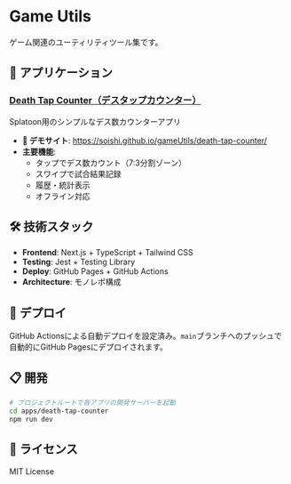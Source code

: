 # Game Utils

ゲーム関連のユーティリティツール集です。

## 📱 アプリケーション

### [Death Tap Counter（デスタップカウンター）](./apps/death-tap-counter/)

Splatoon用のシンプルなデス数カウンターアプリ

- **🚀 デモサイト**: https://soishi.github.io/gameUtils/death-tap-counter/
- **主要機能**:
  - タップでデス数カウント（7:3分割ゾーン）
  - スワイプで試合結果記録
  - 履歴・統計表示
  - オフライン対応

## 🛠️ 技術スタック

- **Frontend**: Next.js + TypeScript + Tailwind CSS
- **Testing**: Jest + Testing Library
- **Deploy**: GitHub Pages + GitHub Actions
- **Architecture**: モノレポ構成

## 🚀 デプロイ

GitHub Actionsによる自動デプロイを設定済み。`main`ブランチへのプッシュで自動的にGitHub Pagesにデプロイされます。

## 📋 開発

```bash
# プロジェクトルートで各アプリの開発サーバーを起動
cd apps/death-tap-counter
npm run dev
```

## 📄 ライセンス

MIT License